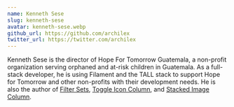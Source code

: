 ```yaml
---
name: Kenneth Sese
slug: kenneth-sese
avatar: kenneth-sese.webp
github_url: https://github.com/archilex
twitter_url: https://twitter.com/archilex
---
```


Kenneth Sese is the director of Hope For Tomorrow Guatemala, a non-profit organization serving orphaned and at-risk children in Guatemala. As a full-stack developer, he is using Filament and the TALL stack to support Hope for Tomorrow and other non-profits with their development needs. He is also the author of [Filter Sets](https://filamentphp.com/plugins/kenneth-sese-filter-sets), [Toggle Icon Column](https://filamentphp.com/plugins/kenneth-sese-toggle-icon-column), and [Stacked Image Column](https://filamentphp.com/plugins/kenneth-sese-stacked-image-column).
